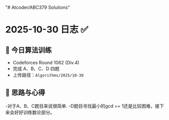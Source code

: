 "# Atcoder/ABC379 Solutions" 
# 2025-10-30 日志 ✅

## 💪 今日算法训练
- Codeforces Round 1062 (Div.4)
- 完成 A、B、C、D 四题
- 上传路径：`Algorithms/2025/10-30`

## 🧩 思路与心得
-对于A、B、C题目来说很简单.
-D题目寻找最小的gcd == 1还是比较困难，接下来会好好训练数论部分。
